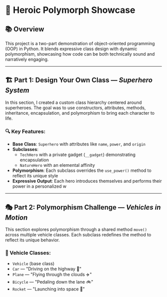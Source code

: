# 🧠 Heroic Polymorph Showcase

## 📚 Overview

This project is a two-part demonstration of object-oriented programming (OOP) in Python. It blends expressive class design with dynamic polymorphism, showcasing how code can be both technically sound and narratively engaging.

---

## 🏗️ Part 1: Design Your Own Class — *Superhero System*

In this section, I created a custom class hierarchy centered around superheroes. The goal was to use constructors, attributes, methods, inheritance, encapsulation, and polymorphism to bring each character to life.

### 🔍 Key Features:
- **Base Class**: `Superhero` with attributes like `name`, `power`, and `origin`
- **Subclasses**:
  - `TechHero` with a private gadget (`__gadget`) demonstrating encapsulation
  - `NatureHero` with an elemental affinity
- **Polymorphism**: Each subclass overrides the `use_power()` method to reflect its unique style
- **Expressive Output**: Each hero introduces themselves and performs their power in a personalized w

---

## 🎭 Part 2: Polymorphism Challenge — *Vehicles in Motion*

This section explores polymorphism through a shared method `move()` across multiple vehicle classes. Each subclass redefines the method to reflect its unique behavior.

### 🚗 Vehicle Classes:
- `Vehicle` (base class)
- `Car` — "Driving on the highway 🚗"
- `Plane` — "Flying through the clouds ✈️"
- `Bicycle` — "Pedaling down the lane 🚲"
- `Rocket` — "Launching into space 🚀"

